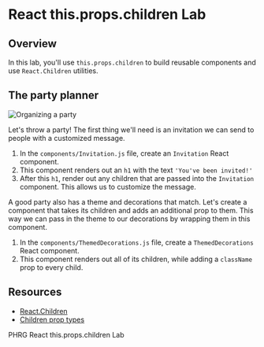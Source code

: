 # React this.props.children Lab

## Overview

In this lab, you'll use `this.props.children` to build reusable components and use `React.Children` utilities.

## The party planner
![Organizing a party](https://media.giphy.com/media/l2JdSrBGOtj0UpLOM/giphy.gif)

Let's throw a party! The first thing we'll need is an invitation we can send to people with a customized message.

1. In the `components/Invitation.js` file, create an `Invitation` React component.
2. This component renders out an `h1` with the text `'You've been invited!'`
3. After this `h1`, render out any children that are passed into the `Invitation` component. This allows us to customize the message.

A good party also has a theme and decorations that match. Let's create a component that takes its children and adds an additional prop to them. This way we can pass in the theme to our decorations by wrapping them in this component.

1. In the `components/ThemedDecorations.js` file, create a `ThemedDecorations` React component.
2. This component renders out all of its children, while adding a `className` prop to every child.

## Resources
- [React.Children](https://facebook.github.io/react/docs/top-level-api.html#react.children)
- [Children prop types](https://facebook.github.io/react/tips/children-props-type.html)
<p data-visibility='hidden'>PHRG React this.props.children Lab</p>